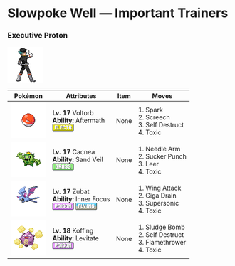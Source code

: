 # Slowpoke Well — Important Trainers

### Executive Proton

![Executive Proton](../../assets/important_trainers/proton.png "Executive Proton")

| Pokémon | Attributes | Item | Moves |
|:-------:|------------|:----:|-------|
| ![Voltorb](../../assets/sprites/voltorb/front.gif "Voltorb: It was discovered when Poké Balls were introduced. It is said that there is some connection.") | **Lv. 17** Voltorb<br>**Ability:** <span class="tooltip" title="Damages the foe landing the finishing hit.">Aftermath</span><br>![electric](../../assets/types/electric.png "Electric") | None | 1. <span class="tooltip" title="The user throws an electrically charged tackle at the foe. It may also leave the target paralyzed.">Spark</span><br>2. <span class="tooltip" title="An earsplitting screech is emitted to sharply reduce the foe’s Defense stat. ">Screech</span><br>3. <span class="tooltip" title="The user blows up to inflict damage on all Pokémon in battle. The user faints upon using this move.">Self Destruct</span><br>4. <span class="tooltip" title="A move that leaves the target badly poisoned. Its poison damage worsens every turn.">Toxic</span> |
| ![Cacnea](../../assets/sprites/cacnea/front.gif "Cacnea: It lives in arid locations. Its yellow flowers bloom once a year.") | **Lv. 17** Cacnea<br>**Ability:** <span class="tooltip" title="Boosts the Pokémon’s evasion in a sandstorm.">Sand Veil</span><br>![grass](../../assets/types/grass.png "Grass") | None | 1. <span class="tooltip" title="The user attacks by wildly swinging its thorny arms. It may also make the target flinch.">Needle Arm</span><br>2. <span class="tooltip" title="This move enables the user to attack first. It fails if the foe is not readying an attack, however.">Sucker Punch</span><br>3. <span class="tooltip" title="The foe is given an intimidating leer with sharp eyes. The target’s Defense stat is reduced.">Leer</span><br>4. <span class="tooltip" title="A move that leaves the target badly poisoned. Its poison damage worsens every turn.">Toxic</span> |
| ![Zubat](../../assets/sprites/zubat/front.gif "Zubat: Capable of flying safely in dark places, it emits ultrasonic cries to check for any obstacles.") | **Lv. 17** Zubat<br>**Ability:** <span class="tooltip" title="The Pokémon is protected from flinching.">Inner Focus</span><br>![poison](../../assets/types/poison.png "Poison") ![flying](../../assets/types/flying.png "Flying") | None | 1. <span class="tooltip" title="The foe is struck with large, imposing wings spread wide to inflict damage. ">Wing Attack</span><br>2. <span class="tooltip" title="A nutrient-draining attack. The user’s HP is restored by half the damage taken by the target.">Giga Drain</span><br>3. <span class="tooltip" title="The user generates odd sound waves from its body. It may confuse the target.">Supersonic</span><br>4. <span class="tooltip" title="A move that leaves the target badly poisoned. Its poison damage worsens every turn.">Toxic</span> |
| ![Koffing](../../assets/sprites/koffing/front.gif "Koffing: The poisonous gases it contains are a little bit lighter than air, keeping it slightly airborne.") | **Lv. 18** Koffing<br>**Ability:** <span class="tooltip" title="Gives full immunity to all Ground-type moves.">Levitate</span><br>![poison](../../assets/types/poison.png "Poison") | None | 1. <span class="tooltip" title="The user attacks by hurling filthy sludge at the foe. It may also poison the target.">Sludge Bomb</span><br>2. <span class="tooltip" title="The user blows up to inflict damage on all Pokémon in battle. The user faints upon using this move.">Self Destruct</span><br>3. <span class="tooltip" title="The foe is scorched with an intense blast of fire. The target may also be left with a burn.">Flamethrower</span><br>4. <span class="tooltip" title="A move that leaves the target badly poisoned. Its poison damage worsens every turn.">Toxic</span> |


